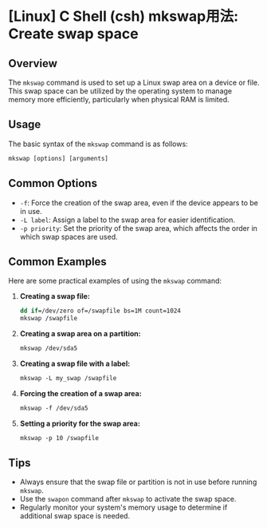 # [Linux] C Shell (csh) mkswap用法: Create swap space

## Overview
The `mkswap` command is used to set up a Linux swap area on a device or file. This swap space can be utilized by the operating system to manage memory more efficiently, particularly when physical RAM is limited.

## Usage
The basic syntax of the `mkswap` command is as follows:

```csh
mkswap [options] [arguments]
```

## Common Options
- `-f`: Force the creation of the swap area, even if the device appears to be in use.
- `-L label`: Assign a label to the swap area for easier identification.
- `-p priority`: Set the priority of the swap area, which affects the order in which swap spaces are used.

## Common Examples
Here are some practical examples of using the `mkswap` command:

1. **Creating a swap file:**
   ```csh
   dd if=/dev/zero of=/swapfile bs=1M count=1024
   mkswap /swapfile
   ```

2. **Creating a swap area on a partition:**
   ```csh
   mkswap /dev/sda5
   ```

3. **Creating a swap file with a label:**
   ```csh
   mkswap -L my_swap /swapfile
   ```

4. **Forcing the creation of a swap area:**
   ```csh
   mkswap -f /dev/sda5
   ```

5. **Setting a priority for the swap area:**
   ```csh
   mkswap -p 10 /swapfile
   ```

## Tips
- Always ensure that the swap file or partition is not in use before running `mkswap`.
- Use the `swapon` command after `mkswap` to activate the swap space.
- Regularly monitor your system's memory usage to determine if additional swap space is needed.